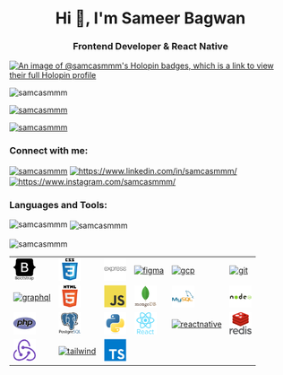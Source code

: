 <h1 align="center">Hi 👋, I'm Sameer Bagwan</h1>
<h3 align="center">Frontend Developer & React Native</h3>

[![An image of @samcasmmm's Holopin badges, which is a link to view their full Holopin profile](https://holopin.me/samcasmmm)](https://holopin.io/@samcasmmm)

<p align="left"> <img src="https://komarev.com/ghpvc/?username=samcasmmm&label=Profile%20views&color=0e75b6&style=flat" alt="samcasmmm" /> </p>

<p align="left"> <a href="https://github.com/ryo-ma/github-profile-trophy"><img src="https://github-profile-trophy.vercel.app/?username=samcasmmm" alt="samcasmmm" /></a> </p>

<p align="left"> <a href="https://twitter.com/samcasmmm" target="blank"><img src="https://img.shields.io/twitter/follow/samcasmmm?logo=twitter&style=for-the-badge" alt="samcasmmm" /></a> </p>

<h3 align="left">Connect with me:</h3>

<p align="left">
<a href="https://twitter.com/samcasmmm" target="blank"><img align="center" src="https://raw.githubusercontent.com/rahuldkjain/github-profile-readme-generator/master/src/images/icons/Social/twitter.svg" alt="samcasmmm" height="30" width="40" /></a>
<a href="https://linkedin.com/in/https://www.linkedin.com/in/samcasmmm/" target="blank"><img align="center" src="https://raw.githubusercontent.com/rahuldkjain/github-profile-readme-generator/master/src/images/icons/Social/linked-in-alt.svg" alt="https://www.linkedin.com/in/samcasmmm/" height="30" width="40" /></a>
<a href="https://instagram.com/https://www.instagram.com/samcasmmm/" target="blank"><img align="center" src="https://raw.githubusercontent.com/rahuldkjain/github-profile-readme-generator/master/src/images/icons/Social/instagram.svg" alt="https://www.instagram.com/samcasmmm/" height="30" width="40" /></a>
</p>

<h3 align="left">Languages and Tools:</h3>

<table style="width: 100%;">
  <tr>
    <td><a href="https://getbootstrap.com"><img src="https://raw.githubusercontent.com/devicons/devicon/master/icons/bootstrap/bootstrap-plain-wordmark.svg" alt="bootstrap" width="40" height="40"></a></td>
    <td><a href="https://www.w3schools.com/css/"><img src="https://raw.githubusercontent.com/devicons/devicon/master/icons/css3/css3-original-wordmark.svg" alt="css3" width="40" height="40"></a></td>
    <td><a href="https://expressjs.com"><img src="https://raw.githubusercontent.com/devicons/devicon/master/icons/express/express-original-wordmark.svg" alt="express" width="40" height="40"></a></td>
    <td><a href="https://www.figma.com/"><img src="https://www.vectorlogo.zone/logos/figma/figma-icon.svg" alt="figma" width="40" height="40"></a></td>
    <td><a href="https://cloud.google.com"><img src="https://www.vectorlogo.zone/logos/google_cloud/google_cloud-icon.svg" alt="gcp" width="40" height="40"></a></td>
    <td><a href="https://git-scm.com/"><img src="https://www.vectorlogo.zone/logos/git-scm/git-scm-icon.svg" alt="git" width="40" height="40"></a></td>
  </tr>
  <tr>
    <td><a href="https://graphql.org"><img src="https://www.vectorlogo.zone/logos/graphql/graphql-icon.svg" alt="graphql" width="40" height="40"></a></td>
    <td><a href="https://www.w3.org/html/"><img src="https://raw.githubusercontent.com/devicons/devicon/master/icons/html5/html5-original-wordmark.svg" alt="html5" width="40" height="40"></a></td>
    <td><a href="https://developer.mozilla.org/en-US/docs/Web/JavaScript"><img src="https://raw.githubusercontent.com/devicons/devicon/master/icons/javascript/javascript-original.svg" alt="javascript" width="40" height="40"></a></td>
    <td><a href="https://www.mongodb.com/"><img src="https://raw.githubusercontent.com/devicons/devicon/master/icons/mongodb/mongodb-original-wordmark.svg" alt="mongodb" width="40" height="40"></a></td>
    <td><a href="https://www.mysql.com/"><img src="https://raw.githubusercontent.com/devicons/devicon/master/icons/mysql/mysql-original-wordmark.svg" alt="mysql" width="40" height="40"></a></td>
    <td><a href="https://nodejs.org"><img src="https://raw.githubusercontent.com/devicons/devicon/master/icons/nodejs/nodejs-original-wordmark.svg" alt="nodejs" width="40" height="40"></a></td>
  </tr>
  <tr>
    <td><a href="https://www.php.net"><img src="https://raw.githubusercontent.com/devicons/devicon/master/icons/php/php-original.svg" alt="php" width="40" height="40"></a></td>
    <td><a href="https://www.postgresql.org"><img src="https://raw.githubusercontent.com/devicons/devicon/master/icons/postgresql/postgresql-original-wordmark.svg" alt="postgresql" width="40" height="40"></a></td>
    <td><a href="https://www.python.org"><img src="https://raw.githubusercontent.com/devicons/devicon/master/icons/python/python-original.svg" alt="python" width="40" height="40"></a></td>
    <td><a href="https://reactjs.org/"><img src="https://raw.githubusercontent.com/devicons/devicon/master/icons/react/react-original-wordmark.svg" alt="react" width="40" height="40"></a></td>
    <td><a href="https://reactnative.dev/"><img src="https://reactnative.dev/img/header_logo.svg" alt="reactnative" width="40" height="40"></a></td>
    <td><a href="https://redis.io"><img src="https://raw.githubusercontent.com/devicons/devicon/master/icons/redis/redis-original-wordmark.svg" alt="redis" width="40" height="40"></a></td>
  </tr>
  <tr>
    <td><a href="https://redux.js.org"><img src="https://raw.githubusercontent.com/devicons/devicon/master/icons/redux/redux-original.svg" alt="redux" width="40" height="40"></a></td>
    <td><a href="https://tailwindcss.com/"><img src="https://www.vectorlogo.zone/logos/tailwindcss/tailwindcss-icon.svg" alt="tailwind" width="40" height="40"></a></td>
    <td><a href="https://www.typescriptlang.org/"><img src="https://raw.githubusercontent.com/devicons/devicon/master/icons/typescript/typescript-original.svg" alt="typescript" width="40" height="40"></a></td>
  </tr
</table>

<p><img align="left" src="https://github-readme-stats.vercel.app/api/top-langs?username=samcasmmm&show_icons=true&locale=en&layout=compact" alt="samcasmmm" /></p>

<p>&nbsp;<img align="center" src="https://github-readme-stats.vercel.app/api?username=samcasmmm&show_icons=true&locale=en" alt="samcasmmm" /></p>

<p><img align="center" src="https://github-readme-streak-stats.herokuapp.com/?user=samcasmmm&" alt="samcasmmm" /></p>


